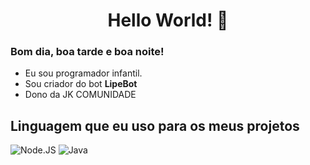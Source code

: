<h1 align="center">Hello World! 👋</h1>

### Bom dia, boa tarde e boa noite!

- Eu sou programador infantil.
- Sou criador do bot **LipeBot**
- Dono da JK COMUNIDADE

## Linguagem que eu uso para os meus projetos

![Node.JS](https://cdn.iconscout.com/icon/free/png-512/node-js-1174925.png)
![Java]()

